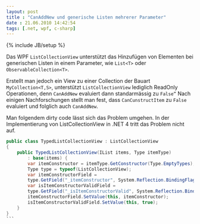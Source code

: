 ```yaml
---
layout: post
title : "CanAddNew und generische Listen mehrerer Parameter"
date : 21.06.2010 14:42:54
tags: [.net, wpf, c-sharp]
---
```

{% include JB/setup %}

Das WPF `ListCollectionView` unterstützt das Hinzufügen von Elementen bei generischen Listen in einem Parameter, wie `List<T>` oder `ObservableCollection<T>`.

Erstellt man jedoch ein View zu einer Collection der Bauart `MyCollection<T,S>`, unterstützt `ListCollectionView` lediglich ReadOnly Operationen, denn `CanAddNew` evaluiert dann standarmässig zu `False”` Nach einigen Nachforschungen stellt man fest, dass `CanCunstructItem` zu `False` evaluiert und folglich auch `CanAddNew`.

Man folgendem dirty code lässt sich das Problem umgehen. In der Implementierung von ListCollectionView in .NET 4 tritt das Problem nicht auf.

```` cs
public class TypedListCollectionView : ListCollectionView   
{   
    public TypedListCollectionView(IList items, Type itemType)   
        : base(items) { 
        var itemConstructor = itemType.GetConstructor(Type.EmptyTypes); 
        Type type = typeof(ListCollectionView); 
        var itemConstructorField =   
        type.GetField("_itemConstructor", System.Reflection.BindingFlags.Instance | System.Reflection.BindingFlags.NonPublic);   
        var isItemConstructorValidField =   
        type.GetField("_isItemConstructorValid", System.Reflection.BindingFlags.Instance | System.Reflection.BindingFlags.NonPublic); 
        itemConstructorField.SetValue(this, itemConstructor);   
        isItemConstructorValidField.SetValue(this, true);   
    }   
}
```